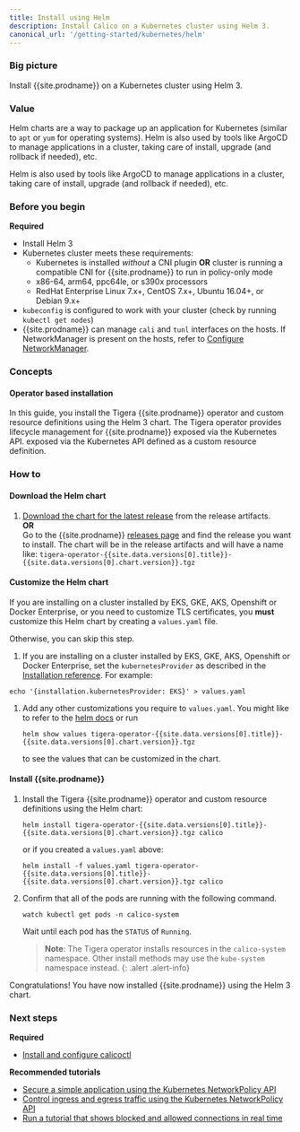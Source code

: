 ```yaml
---
title: Install using Helm
description: Install Calico on a Kubernetes cluster using Helm 3.
canonical_url: '/getting-started/kubernetes/helm'
---
```


### Big picture

Install {{site.prodname}} on a Kubernetes cluster using Helm 3.

### Value

Helm charts are a way to package up an application for Kubernetes (similar to `apt` or `yum` for operating systems). Helm is also used by tools like ArgoCD to manage applications in a cluster, taking care of install, upgrade (and rollback if needed), etc.

Helm is also used by tools like ArgoCD to manage applications in a cluster, taking care of install, upgrade (and rollback if needed), etc. 

### Before you begin
**Required**

- Install Helm 3
- Kubernetes cluster meets these requirements:
  - Kubernetes is installed *without* a CNI plugin **OR** cluster is running a compatible CNI for {{site.prodname}} to run in policy-only mode 
  - x86-64, arm64, ppc64le, or s390x processors
  - RedHat Enterprise Linux 7.x+, CentOS 7.x+, Ubuntu 16.04+, or Debian 9.x+
- `kubeconfig` is configured to work with your cluster (check by running `kubectl get nodes`)
- {{site.prodname}} can manage `cali` and `tunl` interfaces on the hosts.
  If NetworkManager is present on the hosts, refer to
  [Configure NetworkManager](../../maintenance/troubleshoot/troubleshooting#configure-networkmanager).

### Concepts

#### Operator based installation

In this guide, you install the Tigera {{site.prodname}} operator and custom resource definitions using the Helm 3 chart. The Tigera operator provides lifecycle management for {{site.prodname}} exposed via the Kubernetes API.
exposed via the Kubernetes API defined as a custom resource definition.

### How to

#### Download the Helm chart

1. [Download the chart for the latest release](https://github.com/projectcalico/calico/releases/download/{{site.data.versions[0].title}}/tigera-operator-{{site.data.versions[0].title}}-{{site.data.versions[0].chart.version}}.tgz) from the release artifacts.  
**OR**   
Go to the {{site.prodname}} [releases page](https://github.com/projectcalico/calico/releases) and find the release you want to install. The chart will be in the release artifacts and will have a name like: `tigera-operator-{{site.data.versions[0].title}}-{{site.data.versions[0].chart.version}}.tgz`

#### Customize the Helm chart
If you are installing on a cluster installed by EKS, GKE, AKS, Openshift or Docker Enterprise, or you need to customize TLS certificates, you **must** customize this Helm chart by creating a `values.yaml` file.

Otherwise, you can skip this step.

1. If you are installing on a cluster installed by EKS, GKE, AKS, Openshift or Docker Enterprise, set the `kubernetesProvider` as described in the [Installation reference](../../reference/installation/api#operator.tigera.io/v1.Provider).  For example:
```
echo '{installation.kubernetesProvider: EKS}' > values.yaml
```
1. Add any other customizations you require to `values.yaml`.  You might like to refer to the [helm docs](https://helm.sh/docs/) or run 
   ```
   helm show values tigera-operator-{{site.data.versions[0].title}}-{{site.data.versions[0].chart.version}}.tgz
   ``` 
   to see the values that can be customized in the chart.

#### Install {{site.prodname}}

1. Install the Tigera {{site.prodname}} operator and custom resource definitions using the Helm chart:

   ```
   helm install tigera-operator-{{site.data.versions[0].title}}-{{site.data.versions[0].chart.version}}.tgz calico 
   ```
   or if you created a `values.yaml` above:
   ```
   helm install -f values.yaml tigera-operator-{{site.data.versions[0].title}}-{{site.data.versions[0].chart.version}}.tgz calico 
   ```

1. Confirm that all of the pods are running with the following command.

   ```
   watch kubectl get pods -n calico-system
   ```

   Wait until each pod has the `STATUS` of `Running`.

   > **Note**: The Tigera operator installs resources in the `calico-system` namespace. Other install methods may use
   > the `kube-system` namespace instead.
   {: .alert .alert-info}

Congratulations! You have now installed {{site.prodname}} using the Helm 3 chart.

### Next steps

**Required**
- [Install and configure calicoctl](../clis/calicoctl/install)

**Recommended tutorials**
- [Secure a simple application using the Kubernetes NetworkPolicy API](../../security/tutorials/kubernetes-policy-basic)
- [Control ingress and egress traffic using the Kubernetes NetworkPolicy API](../../security/tutorials/kubernetes-policy-advanced)
- [Run a tutorial that shows blocked and allowed connections in real time](../../security/tutorials/kubernetes-policy-demo/kubernetes-demo)
